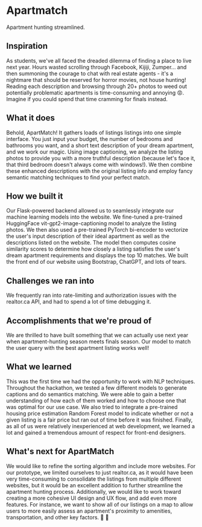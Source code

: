 # Apartmatch

Apartment hunting streamlined.

## Inspiration

As students, we've all faced the dreaded dilemma of finding a place to live next year. Hours wasted scrolling through Facebook, Kijiji, Zumper... and then summoning the courage to chat with real estate agents - it's a nightmare that should be reserved for horror movies, not house hunting! Reading each description and browsing through 20+ photos to weed out potentially problematic apartments is time-consuming and annoying 😡. Imagine if you could spend that time cramming for finals instead.

## What it does
Behold, ApartMatch! It gathers loads of listings listings into one simple interface. You just input your budget, the number of bedrooms and bathrooms you want, and a short text description of your dream apartment, and we work our magic. Using image captioning, we analyze the listing photos to provide you with a more truthful description (because let's face it, that third bedroom doesn't always come with windows!). We then combine these enhanced descriptions with the original listing info and employ fancy semantic matching techniques to find your perfect match.

## How we built it
Our Flask-powered backend allowed us to seamlessly integrate our machine learning models into the website. We fine-tuned a pre-trained HuggingFace vit-gpt2-image-captioning model to analyze the listing photos. We then also used a pre-trained PyTorch bi-encoder to vectorize the user's input description of their ideal apartment as well as the descriptions listed on the website. The model then computes cosine similarity scores to determine how closely a listing satisfies the user's dream apartment requirements and displays the top 10 matches. We built the front end of our website using Bootstrap, ChatGPT, and lots of tears.

## Challenges we ran into
We frequently ran into rate-limiting and authorization issues with the realtor.ca API, and had to spend a lot of time debugging it.

## Accomplishments that we're proud of
We are thrilled to have built something that we can actually use next year when apartment-hunting season meets finals season. Our model to match the user query with the best apartment listing works well!

## What we learned
This was the first time we had the opportunity to work with NLP techniques. Throughout the hackathon, we tested a few different models to generate captions and do semantics matching. We were able to gain a better understanding of how each of them worked and how to choose one that was optimal for our use case. We also tried to integrate a pre-trained housing price estimation Random Forest model to indicate whether or not a given listing is a fair price but ran out of time before it was finished. Finally, as all of us were relatively inexperienced at web development, we learned a lot and gained a tremendous amount of respect for front-end designers. 

## What's next for ApartMatch
We would like to refine the sorting algorithm and include more websites. For our prototype, we limited ourselves to just realtor.ca, as it would have been very time-consuming to consolidate the listings from multiple different websites, but it would be an excellent addition to further streamline the apartment hunting process. Additionally, we would like to work toward creating a more cohesive UI design and UX flow, and add even more features. For instance, we want to show all of our listings on a map to allow users to more easily assess an apartment's proximity to amenities, transportation, and other key factors. 🚀 🏡
